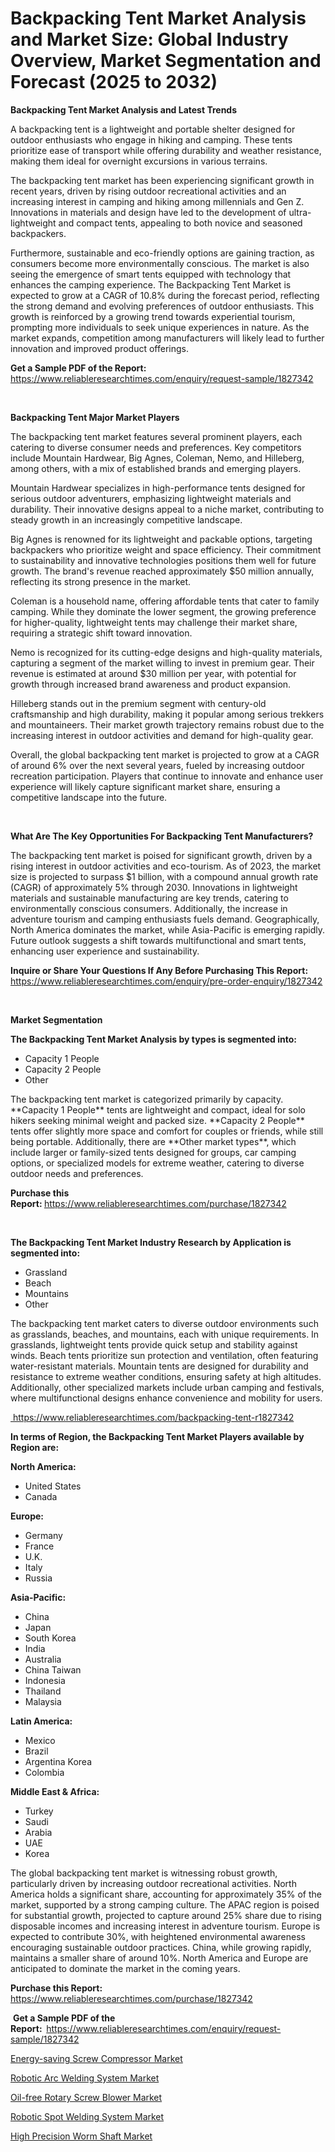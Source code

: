 <p><h1>Backpacking Tent Market Analysis and Market Size: Global Industry Overview, Market Segmentation and Forecast (2025 to 2032)</h1></p><p><strong>Backpacking Tent Market Analysis and Latest Trends</strong></p>
<p><p>A backpacking tent is a lightweight and portable shelter designed for outdoor enthusiasts who engage in hiking and camping. These tents prioritize ease of transport while offering durability and weather resistance, making them ideal for overnight excursions in various terrains. </p><p>The backpacking tent market has been experiencing significant growth in recent years, driven by rising outdoor recreational activities and an increasing interest in camping and hiking among millennials and Gen Z. Innovations in materials and design have led to the development of ultra-lightweight and compact tents, appealing to both novice and seasoned backpackers. </p><p>Furthermore, sustainable and eco-friendly options are gaining traction, as consumers become more environmentally conscious. The market is also seeing the emergence of smart tents equipped with technology that enhances the camping experience. The Backpacking Tent Market is expected to grow at a CAGR of 10.8% during the forecast period, reflecting the strong demand and evolving preferences of outdoor enthusiasts. This growth is reinforced by a growing trend towards experiential tourism, prompting more individuals to seek unique experiences in nature. As the market expands, competition among manufacturers will likely lead to further innovation and improved product offerings.</p></p>
<p><strong>Get a Sample PDF of the Report:&nbsp;</strong> <a href="https://www.reliableresearchtimes.com/enquiry/request-sample/1827342?utm_campaign=3522&utm_medium=2&utm_source=Github&utm_content=ia&utm_term=05042025&utm_id=backpacking-tent">https://www.reliableresearchtimes.com/enquiry/request-sample/1827342</a></p>
<p>&nbsp;</p>
<p><strong>Backpacking Tent Major Market Players</strong></p>
<p><p>The backpacking tent market features several prominent players, each catering to diverse consumer needs and preferences. Key competitors include Mountain Hardwear, Big Agnes, Coleman, Nemo, and Hilleberg, among others, with a mix of established brands and emerging players. </p><p>Mountain Hardwear specializes in high-performance tents designed for serious outdoor adventurers, emphasizing lightweight materials and durability. Their innovative designs appeal to a niche market, contributing to steady growth in an increasingly competitive landscape.</p><p>Big Agnes is renowned for its lightweight and packable options, targeting backpackers who prioritize weight and space efficiency. Their commitment to sustainability and innovative technologies positions them well for future growth. The brand's revenue reached approximately $50 million annually, reflecting its strong presence in the market.</p><p>Coleman is a household name, offering affordable tents that cater to family camping. While they dominate the lower segment, the growing preference for higher-quality, lightweight tents may challenge their market share, requiring a strategic shift toward innovation.</p><p>Nemo is recognized for its cutting-edge designs and high-quality materials, capturing a segment of the market willing to invest in premium gear. Their revenue is estimated at around $30 million per year, with potential for growth through increased brand awareness and product expansion.</p><p>Hilleberg stands out in the premium segment with century-old craftsmanship and high durability, making it popular among serious trekkers and mountaineers. Their market growth trajectory remains robust due to the increasing interest in outdoor activities and demand for high-quality gear.</p><p>Overall, the global backpacking tent market is projected to grow at a CAGR of around 6% over the next several years, fueled by increasing outdoor recreation participation. Players that continue to innovate and enhance user experience will likely capture significant market share, ensuring a competitive landscape into the future.</p></p>
<p>&nbsp;</p>
<p><strong>What Are The Key Opportunities For Backpacking Tent Manufacturers?</strong></p>
<p><p>The backpacking tent market is poised for significant growth, driven by a rising interest in outdoor activities and eco-tourism. As of 2023, the market size is projected to surpass $1 billion, with a compound annual growth rate (CAGR) of approximately 5% through 2030. Innovations in lightweight materials and sustainable manufacturing are key trends, catering to environmentally conscious consumers. Additionally, the increase in adventure tourism and camping enthusiasts fuels demand. Geographically, North America dominates the market, while Asia-Pacific is emerging rapidly. Future outlook suggests a shift towards multifunctional and smart tents, enhancing user experience and sustainability.</p></p>
<p><strong>Inquire or Share Your Questions If Any Before Purchasing This Report:</strong> <a href="https://www.reliableresearchtimes.com/enquiry/pre-order-enquiry/1827342?utm_campaign=3522&utm_medium=2&utm_source=Github&utm_content=ia&utm_term=05042025&utm_id=backpacking-tent">https://www.reliableresearchtimes.com/enquiry/pre-order-enquiry/1827342</a></p>
<p>&nbsp;</p>
<p><strong>Market Segmentation</strong></p>
<p><strong>The Backpacking Tent Market Analysis by types is segmented into:</strong></p>
<p><ul><li>Capacity 1 People</li><li>Capacity 2 People</li><li>Other</li></ul></p>
<p><p>The backpacking tent market is categorized primarily by capacity. **Capacity 1 People** tents are lightweight and compact, ideal for solo hikers seeking minimal weight and packed size. **Capacity 2 People** tents offer slightly more space and comfort for couples or friends, while still being portable. Additionally, there are **Other market types**, which include larger or family-sized tents designed for groups, car camping options, or specialized models for extreme weather, catering to diverse outdoor needs and preferences.</p></p>
<p><strong>Purchase this Report:&nbsp;</strong><a href="https://www.reliableresearchtimes.com/purchase/1827342?utm_campaign=3522&utm_medium=2&utm_source=Github&utm_content=ia&utm_term=05042025&utm_id=backpacking-tent">https://www.reliableresearchtimes.com/purchase/1827342</a></p>
<p>&nbsp;</p>
<p><strong>The Backpacking Tent Market Industry Research by Application is segmented into:</strong></p>
<p><ul><li>Grassland</li><li>Beach</li><li>Mountains</li><li>Other</li></ul></p>
<p><p>The backpacking tent market caters to diverse outdoor environments such as grasslands, beaches, and mountains, each with unique requirements. In grasslands, lightweight tents provide quick setup and stability against winds. Beach tents prioritize sun protection and ventilation, often featuring water-resistant materials. Mountain tents are designed for durability and resistance to extreme weather conditions, ensuring safety at high altitudes. Additionally, other specialized markets include urban camping and festivals, where multifunctional designs enhance convenience and mobility for users.</p></p>
<p><a href="https://www.reliableresearchtimes.com/backpacking-tent-r1827342?utm_campaign=3522&utm_medium=2&utm_source=Github&utm_content=ia&utm_term=05042025&utm_id=backpacking-tent">&nbsp;https://www.reliableresearchtimes.com/backpacking-tent-r1827342</a></p>
<p><strong>In terms of Region, the Backpacking Tent Market Players available by Region are:</strong></p>
<p>
    <p> <strong> North America: </strong>
        <ul>
            <li>United States</li>
            <li>Canada</li>
        </ul>
        </p> 
    <p> <strong> Europe: </strong>
        <ul>
            <li>Germany</li>
            <li>France</li>
            <li>U.K.</li>
            <li>Italy</li>
            <li>Russia</li>
        </ul>
        </p> 
    <p> <strong> Asia-Pacific: </strong>
        <ul>
            <li>China</li>
            <li>Japan</li>
            <li>South Korea</li>
            <li>India</li>
            <li>Australia</li>
            <li>China Taiwan</li>
            <li>Indonesia</li>
            <li>Thailand</li>
            <li>Malaysia</li>
        </ul>
        </p> 
    <p> <strong> Latin America: </strong>
        <ul>
            <li>Mexico</li>
            <li>Brazil</li>
            <li>Argentina Korea</li>
            <li>Colombia</li>
        </ul>
        </p> 
    <p> <strong> Middle East & Africa: </strong>
        <ul>
            <li>Turkey</li>
            <li>Saudi</li>
            <li>Arabia</li>
            <li>UAE</li>
            <li>Korea</li>
        </ul>
    </p>
    </p>
<p><p>The global backpacking tent market is witnessing robust growth, particularly driven by increasing outdoor recreational activities. North America holds a significant share, accounting for approximately 35% of the market, supported by a strong camping culture. The APAC region is poised for substantial growth, projected to capture around 25% share due to rising disposable incomes and increasing interest in adventure tourism. Europe is expected to contribute 30%, with heightened environmental awareness encouraging sustainable outdoor practices. China, while growing rapidly, maintains a smaller share of around 10%. North America and Europe are anticipated to dominate the market in the coming years.</p></p>
<p><strong>Purchase this Report: </strong><a href="https://www.reliableresearchtimes.com/purchase/1827342?utm_campaign=3522&utm_medium=2&utm_source=Github&utm_content=ia&utm_term=05042025&utm_id=backpacking-tent">https://www.reliableresearchtimes.com/purchase/1827342</a></p>
<p>&nbsp;<strong>Get a Sample PDF of the Report:&nbsp;&nbsp;</strong><a href="https://www.reliableresearchtimes.com/enquiry/request-sample/1827342?utm_campaign=3522&utm_medium=2&utm_source=Github&utm_content=ia&utm_term=05042025&utm_id=backpacking-tent">https://www.reliableresearchtimes.com/enquiry/request-sample/1827342</a></p>
<p><strong></strong></p>
<p><p><a href="https://www.linkedin.com/pulse/navigating-energy-saving-screw-compressor-market-incorporating-m4sje?utm_campaign=3522&utm_medium=2&utm_source=Github&utm_content=ia&utm_term=05042025&utm_id=backpacking-tent">Energy-saving Screw Compressor Market</a></p><p><a href="https://www.linkedin.com/pulse/revenue-projections-robotic-arc-welding-system-market-141-6s9xf?utm_campaign=3522&utm_medium=2&utm_source=Github&utm_content=ia&utm_term=05042025&utm_id=backpacking-tent">Robotic Arc Welding System Market</a></p><p><a href="https://www.linkedin.com/pulse/unveiling-oil-free-rotary-screw-blower-market-drivers-projected-k27if?utm_campaign=3522&utm_medium=2&utm_source=Github&utm_content=ia&utm_term=05042025&utm_id=backpacking-tent">Oil-free Rotary Screw Blower Market</a></p><p><a href="https://www.linkedin.com/pulse/robotic-spot-welding-system-market-insights-cover-historical-qrpvf?utm_campaign=3522&utm_medium=2&utm_source=Github&utm_content=ia&utm_term=05042025&utm_id=backpacking-tent">Robotic Spot Welding System Market</a></p><p><a href="https://www.linkedin.com/pulse/comprehensive-overview-high-precision-worm-shaft-market-bsode?utm_campaign=3522&utm_medium=2&utm_source=Github&utm_content=ia&utm_term=05042025&utm_id=backpacking-tent">High Precision Worm Shaft Market</a></p></p>